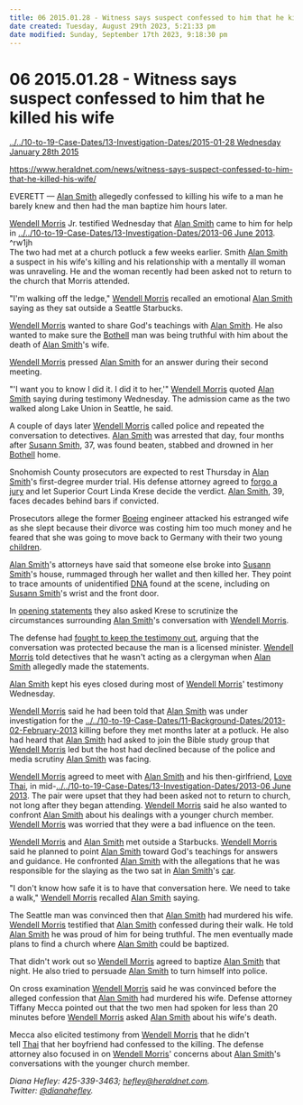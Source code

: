 ```yaml
---
title: 06 2015.01.28 - Witness says suspect confessed to him that he killed his wife
date created: Tuesday, August 29th 2023, 5:21:33 pm
date modified: Sunday, September 17th 2023, 9:18:30 pm
---
```


# 06 2015.01.28 - Witness says suspect confessed to him that he killed his wife

[../../10-to-19-Case-Dates/13-Investigation-Dates/2015-01-28 Wednesday January 28th 2015](./2015-01-28%20Wednesday%20January%2028th%202015.md#)

<https://www.heraldnet.com/news/witness-says-suspect-confessed-to-him-that-he-killed-his-wife/>

EVERETT — [Alan Smith](./01%20Alan%20Smith.md#) allegedly confessed to killing his wife to a man he barely knew and then had the man baptize him hours later.

[Wendell Morris](./01%20Wendell%20Morris.md#) Jr. testified Wednesday that [Alan Smith](./01%20Alan%20Smith.md#.md#) came to him for help in [../../10-to-19-Case-Dates/13-Investigation-Dates/2013-06 June 2013](./2013-06%20June%202013.md#). ^rw1jh  
The two had met at a church potluck a few weeks earlier. Smith [Alan Smith](./01%20Alan%20Smith.md#.md#.md#) a suspect in his wife's killing and his relationship with a mentally ill woman was unraveling. He and the woman recently had been asked not to return to the church that Morris attended.

"I'm walking off the ledge," [Wendell Morris](./01%20Wendell%20Morris.md#.md#) recalled an emotional [Alan Smith](./01%20Alan%20Smith.md#.md#.md#.md#) saying as they sat outside a Seattle Starbucks.

[Wendell Morris](./01%20Wendell%20Morris.md#.md#.md#) wanted to share God's teachings with [Alan Smith](./01%20Alan%20Smith.md#.md#.md#.md#.md#.md#.md#.md#.md#.md#). He also wanted to make sure the [Bothell](./04%20Bothell.md#) man was being truthful with him about the death of [Alan Smith](./01%20Alan%20Smith.md#.md#.md#.md#.md#)'s wife.

[Wendell Morris](./01%20Wendell%20Morris.md#.md#.md#.md#) pressed [Alan Smith](./01%20Alan%20Smith.md#.md#.md#.md#.md#.md#) for an answer during their second meeting.

"'I want you to know I did it. I did it to her,'" [Wendell Morris](./01%20Wendell%20Morris.md#.md#.md#.md#.md#) quoted [Alan Smith](./01%20Alan%20Smith.md#.md#.md#.md#.md#.md#.md#) saying during testimony Wednesday. The admission came as the two walked along Lake Union in Seattle, he said.

A couple of days later [Wendell Morris](./01%20Wendell%20Morris.md#.md#.md#.md#.md#.md#) called police and repeated the conversation to detectives. [Alan Smith](./01%20Alan%20Smith.md#.md#.md#.md#.md#.md#.md#.md#) was arrested that day, four months after [Susann Smith](./01%20Susann%20Smith.md#), 37, was found beaten, stabbed and drowned in her [Bothell](./04%20Bothell.md#.md#) home.

Snohomish County prosecutors are expected to rest Thursday in [Alan Smith](./01%20Alan%20Smith.md#.md#.md#.md#.md#.md#.md#.md#.md#.md#.md#.md#.md#)'s first-degree murder trial. His defense attorney agreed to [forgo a jury](http://www.heraldnet.com/article/20150113/NEWS01/150119691) and let Superior Court Linda Krese decide the verdict. [Alan Smith](./01%20Alan%20Smith.md#.md#.md#.md#.md#.md#.md#.md#.md#), 39, faces decades behind bars if convicted.

Prosecutors allege the former [Boeing](./01%20Boeing.md#) engineer attacked his estranged wife as she slept because their divorce was costing him too much money and he feared that she was going to move back to Germany with their two young [children](./07%20Children.md#).

[Alan Smith](./01%20Alan%20Smith.md#)'s attorneys have said that someone else broke into [Susann Smith](./01%20Susann%20Smith.md#)'s house, rummaged through her wallet and then killed her. They point to trace amounts of unidentified [DNA](./04%20DNA.md#) found at the scene, including on [Susann Smith](./01%20Susann%20Smith.md#.md#)'s wrist and the front door.

In [opening statements](http://www.heraldnet.com/article/20150115/NEWS01/150119265) they also asked Krese to scrutinize the circumstances surrounding [Alan Smith](./01%20Alan%20Smith.md#.md#.md#.md#.md#.md#.md#.md#.md#.md#.md#)'s conversation with [Wendell Morris](./01%20Wendell%20Morris.md#.md#.md#.md#.md#.md#.md#).

The defense had [fought to keep the testimony out](http://www.heraldnet.com/article/20140807/NEWS01/140809303), arguing that the conversation was protected because the man is a licensed minister. [Wendell Morris](./01%20Wendell%20Morris.md#.md#.md#.md#.md#.md#.md#.md#) told detectives that he wasn't acting as a clergyman when [Alan Smith](./01%20Alan%20Smith.md#.md#.md#.md#.md#.md#.md#.md#.md#.md#.md#.md#) allegedly made the statements.

[Alan Smith](./01%20Alan%20Smith.md#.md#) kept his eyes closed during most of [Wendell Morris](./01%20Wendell%20Morris.md#.md#.md#.md#.md#.md#.md#.md#.md#)' testimony Wednesday.

[Wendell Morris](./01%20Wendell%20Morris.md#.md#.md#.md#.md#.md#.md#.md#.md#.md#.md#.md#.md#) said he had been told that [Alan Smith](./01%20Alan%20Smith.md#) was under investigation for the [../../10-to-19-Case-Dates/11-Background-Dates/2013-02-February-2013](./2013-02%20February%202013.md#) killing before they met months later at a potluck. He also had heard that [Alan Smith](./01%20Alan%20Smith.md#.md#.md#) had asked to join the Bible study group that [Wendell Morris](./01%20Wendell%20Morris.md#.md#.md#.md#.md#.md#.md#.md#.md#.md#) led but the host had declined because of the police and media scrutiny [Alan Smith](./01%20Alan%20Smith.md#.md#.md#.md#.md#.md#.md#.md#.md#.md#.md#.md#.md#.md#) was facing.

[Wendell Morris](./01%20Wendell%20Morris.md#.md#.md#.md#.md#.md#.md#.md#.md#.md#.md#.md#.md#.md#.md#) agreed to meet with [Alan Smith](./01%20Alan%20Smith.md#.md#.md#.md#) and his then-girlfriend, [Love Thai](./02%20Love%20Thai.md#), in mid-[../../10-to-19-Case-Dates/13-Investigation-Dates/2013-06 June 2013](./2013-06%20June%202013.md#.md#). The pair were upset that they had been asked not to return to church, not long after they began attending. [Wendell Morris](./01%20Wendell%20Morris.md#) said he also wanted to confront [Alan Smith](./01%20Alan%20Smith.md#.md#.md#.md#.md#.md#.md#.md#.md#.md#.md#.md#.md#.md#.md#) about his dealings with a younger church member. [Wendell Morris](./01%20Wendell%20Morris.md#.md#.md#.md#.md#.md#.md#.md#.md#.md#.md#) was worried that they were a bad influence on the teen.

[Wendell Morris](./01%20Wendell%20Morris.md#.md#) and [Alan Smith](./01%20Alan%20Smith.md#) met outside a Starbucks. [Wendell Morris](./01%20Wendell%20Morris.md#.md#.md#.md#.md#.md#.md#.md#.md#.md#.md#.md#) said he planned to point [Alan Smith](./01%20Alan%20Smith.md#.md#) toward God's teachings for answers and guidance. He confronted [Alan Smith](./01%20Alan%20Smith.md#.md#.md#.md#.md#) with the allegations that he was responsible for the slaying as the two sat in [Alan Smith](./01%20Alan%20Smith.md#.md#.md#.md#.md#.md#.md#.md#.md#.md#.md#.md#.md#.md#.md#.md#)'s [car](./04%20Car.md#).

"I don't know how safe it is to have that conversation here. We need to take a walk," [Wendell Morris](./01%20Wendell%20Morris.md#.md#.md#) recalled [Alan Smith](./01%20Alan%20Smith.md#.md#.md#.md#.md#.md#.md#.md#.md#.md#.md#.md#.md#.md#.md#.md#.md#) saying.

The Seattle man was convinced then that [Alan Smith](./01%20Alan%20Smith.md#.md#) had murdered his wife. [Wendell Morris](./01%20Wendell%20Morris.md#.md#.md#.md#.md#.md#.md#.md#.md#.md#.md#.md#.md#.md#) testified that [Alan Smith](./01%20Alan%20Smith.md#.md#.md#) confessed during their walk. He told [Alan Smith](./01%20Alan%20Smith.md#.md#.md#.md#.md#.md#) he was proud of him for being truthful. The men eventually made plans to find a church where [Alan Smith](./01%20Alan%20Smith.md#.md#.md#.md#.md#.md#.md#.md#.md#.md#.md#.md#.md#.md#.md#.md#.md#.md#) could be baptized.

That didn't work out so [Wendell Morris](./01%20Wendell%20Morris.md#.md#.md#.md#) agreed to baptize [Alan Smith](./01%20Alan%20Smith.md#.md#.md#.md#.md#.md#.md#) that night. He also tried to persuade [Alan Smith](./01%20Alan%20Smith.md#.md#.md#.md#.md#.md#.md#.md#.md#.md#.md#.md#.md#.md#.md#.md#.md#.md#.md#) to turn himself into police.

On cross examination [Wendell Morris](./01%20Wendell%20Morris.md#.md#.md#.md#.md#) said he was convinced before the alleged confession that [Alan Smith](./01%20Alan%20Smith.md#.md#.md#.md#.md#.md#.md#.md#) had murdered his wife. Defense attorney Tiffany Mecca pointed out that the two men had spoken for less than 20 minutes before [Wendell Morris](./01%20Wendell%20Morris.md#.md#.md#.md#.md#.md#.md#.md#.md#.md#.md#.md#.md#.md#.md#.md#) asked [Alan Smith](./01%20Alan%20Smith.md#.md#.md#.md#.md#.md#.md#.md#.md#.md#.md#.md#.md#.md#.md#.md#.md#.md#.md#.md#) about his wife's death.

Mecca also elicited testimony from [Wendell Morris](./01%20Wendell%20Morris.md#.md#.md#.md#.md#.md#) that he didn't tell [Thai](http://www.heraldnet.com/article/20140412/NEWS01/140419710) that her boyfriend had confessed to the killing. The defense attorney also focused in on [Wendell Morris](./01%20Wendell%20Morris.md#.md#.md#.md#.md#.md#.md#.md#.md#.md#.md#.md#.md#.md#.md#.md#.md#)' concerns about [Alan Smith](./01%20Alan%20Smith.md#.md#.md#.md#.md#.md#.md#.md#.md#.md#.md#.md#.md#.md#.md#.md#.md#.md#.md#.md#.md#)'s conversations with the younger church member.

_Diana Hefley: 425-339-3463; [hefley@heraldnet.com](https://www.heraldnet.com/apps/pbcsedit.dll/). Twitter: [@dianahefley](https://www.heraldnet.com/apps/pbcsedit.dll/)._
